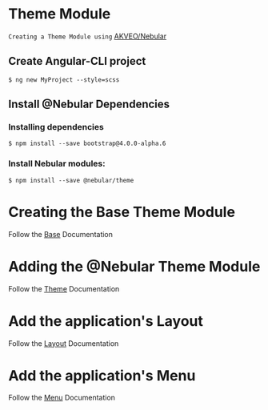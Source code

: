 # Theme Module

`Creating a Theme Module using` [AKVEO/Nebular](https://akveo.github.io/nebular/#/docs/getting-started/what-is-nebular)


## Create Angular-CLI project

```
$ ng new MyProject --style=scss
```

## Install @Nebular Dependencies

### Installing dependencies

```
$ npm install --save bootstrap@4.0.0-alpha.6
```

### Install Nebular modules:

```
$ npm install --save @nebular/theme
```

# Creating the Base Theme Module

Follow the [Base](./BASE.md) Documentation

# Adding the @Nebular Theme Module

Follow the [Theme](./THEME.md) Documentation


# Add the application's Layout

Follow the [Layout](./LAYOUT.md) Documentation

# Add the application's Menu

Follow the [Menu](./MENU.md) Documentation
